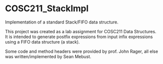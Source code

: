 # COSC211_StackImpl
Implementation of a standard Stack/FIFO data structure.

This project was created as a lab assignment for COSC211 Data Structures. It is intended to generate postfix expressions from input infix expressions using a FIFO data structure (a stack). 

Some code and method headers were provided by prof. John Rager, all else was written/implemented by Sean Mebust.
